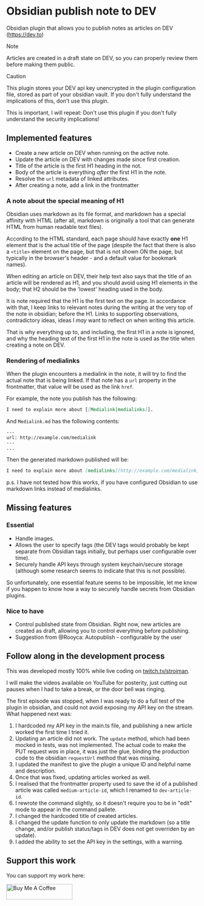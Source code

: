 # Obsidian publish note to DEV

Obsidian plugin that allows you to publish notes as articles on DEV (https://dev.to)

> [!NOTE]
> Articles are created in a draft state on DEV, so you can properly review them
> before making them public.

> [!CAUTION]
> This plugin stores your DEV api key unencrypted in the plugin configuration
> file, stored as part of your obsidian vault. If you don't fully understand the
> implications of this, don't use this plugin.
>
> This is important, I will repeat: Don't use this plugin if you don't fully
> understand the security implications!

## Implemented features

- Create a new article on DEV when running on the active note.
- Update the article on DEV with changes made since first creation.
- Title of the article is the first H1 heading in the not.
- Body of the article is everything _after_ the first H1 in the note.
- Resolve the `url` metadata of linked attributes.
- After creating a note, add a link in the frontmatter

### A note about the special meaning of H1

Obsidian uses markdown as its file format, and markdown has a special affinity
with HTML (after all, markdown is originally a tool that can generate HTML from
human readable text files).

According to the HTML standard, each page should have exactly **one** H1
element that is the actual title of the page (despite the fact that there is
also a `<title>` element on the page, but that is not shown ON the page, but
typically in the browser's header - and a default value for bookmark names).

When editing an article on DEV, their help text also says that the title of an
article will be rendered as H1, and you should avoid using H1 elements in the
body; that H2 should be the 'lowest' heading used in the body.

It is note required that the H1 is the first text on the page. In accordance
with that, I keep links to relevant notes during the writing at the very top of
the note in obsidian; before the H1. Links to supporting observations,
contradictory ideas, ideas I _may_ want to reflect on when writing this article.

That is why everything up to, and including, the first H1 in a note is
ignored, and why the heading text of the first H1 in the note is used as the
title when creating a note on DEV.

### Rendering of medialinks

When the plugin encounters a medialink in the note, it will try to find the
actual note that is being linked. If that note has a `url` property in the
frontmatter, that value will be used as the link `href`.

For example, the note you publish has the following:

```markdown
I need to explain more about [[Medialink|medialinks]].
```

And `Medialink.md` has the following contents:

```
---
url: http://example.com/medialink
---
...
```

Then the generated markdown published will be:

```markdown
I need to explain more about [medialinks](http://example.com/medialink).
```

p.s. I have not tested how this works, if you have configured Obsidian to use
markdown links instead of medialinks.

## Missing features

### Essential

- Handle images.
- Allows the user to specify tags (the DEV tags would probably be kept separate
  from Obsidian tags initially, but perhaps user configurable over time).
- Securely handle API keys through system keychain/secure storage (although some
  research seems to indicate that this is not possible).

So unfortunately, one essential feature seems to be impossible, let me know if
you happen to know how a way to securely handle secrets from Obsidian plugins.

### Nice to have

- Control published state from Obsidian. Right now, new articles are created as
  draft, allowing you to control everything before publishing.
- Suggestion from @Rooyca: Autopublish - configurable by the user

## Follow along in the development process

This was developed mostly 100% while live coding on
[twitch.tv/stroiman](https://twitch.tv/stroiman).

I will make the videos available on YouTube for posterity, just cutting out
pauses when I had to take a break, or the door bell was ringing.

The first episode was stopped, when I was ready to do a full test of the plugin
in obsidian, and could not avoid exposing my API key on the stream. What
happened next was:

1. I hardcoded my API key in the main.ts file, and publishing a new article
   worked the first time I tried it.
1. Updating an article did not work. The `update` method, which had been mocked
   in tests, was not implemented. The actual code to make the PUT request _was_
   in place, it was just the glue, binding the production code to the obsidian
   `requestUrl` method that was missing.
1. I updated the manifest to give the plugin a unique ID and helpful name and
   description.
1. Once that was fixed, updating articles worked as well.
1. I realised that the frontmatter property used to save the id of a published
   article was called `medium-article-id`, which I renamed to `dev-article-id`.
1. I rewrote the command slightly, so it doesn't require you to be in "edit"
   mode to appear in the command pallete.
1. I changed the hardcoded title of created articles.
1. I changed the update function to only update the markdown (so a title change,
   and/or publish status/tags in DEV does not get overriden by an update).
1. I added the ability to set the API key in the settings, with a warning.

## Support this work

You can support my work here:

<a href="https://www.buymeacoffee.com/stroiman" target="_blank"><img src="https://cdn.buymeacoffee.com/buttons/default-orange.png" alt="Buy Me A Coffee" height="41" width="174"></a>
